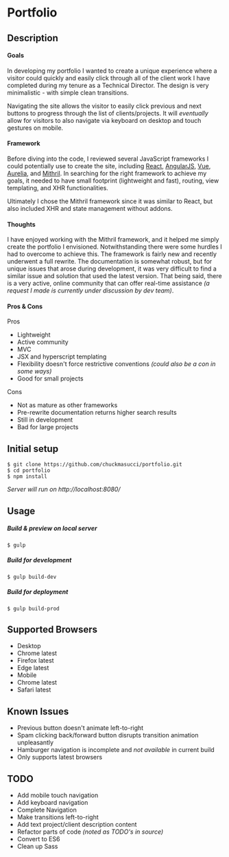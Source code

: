 # **Portfolio**

## Description
#### Goals
In developing my portfolio I wanted to create a unique experience where a visitor could quickly and easily click through all of the client work I have completed during my tenure as a Technical Director. The design is very minimalistic - with simple clean transitions.

Navigating the site allows the visitor to easily click previous and next buttons to progress through the list of clients/projects. It will _eventually_ allow for visitors to also navigate via keyboard on desktop and touch gestures on mobile.

#### Framework
Before diving into the code, I reviewed several JavaScript frameworks I could potentially use to create the site, including [React](https://facebook.github.io/react/), [AngularJS](https://angularjs.org/), [Vue](https://vuejs.org/), [Aurelia](http://aurelia.io/), and [Mithril](http://mithril.js.org/). In searching for the right framework to achieve my goals, it needed to have small footprint (lightweight and fast), routing, view templating, and XHR functionalities.

Ultimately I chose the Mithril framework since it was similar to React, but also included XHR and state management without addons.

#### Thoughts
I have enjoyed working with the Mithril framework, and it helped me simply create the portfolio I envisioned. Notwithstanding there were some hurdles I had to overcome to achieve this. The framework is fairly new and recently underwent a full rewrite. The documentation is somewhat robust, but for unique issues that arose during development, it was very difficult to find a similar issue and solution that used the latest version. That being said, there is a very active, online community that can offer real-time assistance _(a request I made is currently under discussion by dev team)_.

#### Pros & Cons
Pros
- Lightweight
- Active community
- MVC
- JSX and hyperscript templating
- Flexibility doesn't force restrictive conventions _(could also be a con in some ways)_
- Good for small projects

Cons
- Not as mature as other frameworks
- Pre-rewrite documentation returns higher search results
- Still in development
- Bad for large projects




## Initial setup
```
$ git clone https://github.com/chuckmasucci/portfolio.git
$ cd portfolio
$ npm install
```
_Server will run on http://localhost:8080/_

## Usage

##### Build & preview on local server
`$ gulp`

##### Build for development
`$ gulp build-dev`

##### Build for deployment
`$ gulp build-prod`


## Supported Browsers
- Desktop
 - Chrome latest
 - Firefox latest
 - Edge latest
- Mobile
 - Chrome latest
 - Safari latest

## Known Issues
- Previous button doesn't animate left-to-right
- Spam clicking back/forward button disrupts transition animation unpleasantly
- Hamburger navigation is incomplete and _not available_ in current build
- Only supports latest browsers

## TODO
- Add mobile touch navigation
- Add keyboard navigation
- Complete Navigation
- Make transitions left-to-right
- Add text project/client description content
- Refactor parts of code _(noted as TODO's in source)_
- Convert to ES6
- Clean up Sass
